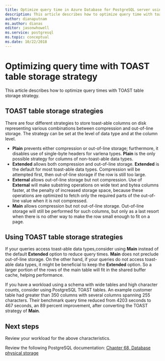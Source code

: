 ```yaml
---
title: Optimize query time in Azure Database for PostgreSQL server using toast table storage strategy
description: This article describes how to optimize query time with toast table storage strategy in an Azure Database for PostgreSQL server.
author: dianaputnam
ms.author: dianas
editor: jasonwhowell
ms.service: postgresql
ms.topic: conceptual
ms.date: 10/22/2018
---
```


# Optimizing query time with TOAST table storage strategy 
This article describes how to optimize query times with TOAST table storage strategy.

## TOAST table storage strategies
There are four different strategies to store toast-able columns on disk representing various combinations between compression and out-of-line storage. The strategy can be set at the level of data type and at the column level.
- **Plain** prevents either compression or out-of-line storage; furthermore, it disables use of single-byte headers for varlena types. **Plain** is the only possible strategy for columns of non-toast-able data types.
- **Extended** allows both compression and out-of-line storage. **Extended** is the default for most toast-able data types. Compression will be attempted first, then out-of-line storage if the row is still too large.
- **External** allows out-of-line storage but not compression. Use of **External** will make substring operations on wide text and bytea columns faster, at the penalty of increased storage space, because these operations are optimized to fetch only the required parts of the out-of-line value when it is not compressed.
- **Main** allows compression but not out-of-line storage. Out-of-line storage will still be performed for such columns, but only as a last resort when there is no other way to make the row small enough to fit on a page.

## Using TOAST table storage strategies
If your queries access toast-able data types,consider using **Main** instead of the default **Extended** option to reduce query times. **Main** does not preclude out-of-line storage. On the other hand, if your queries do not access toast-able data types, it might be beneficial to keep the **Extended** option. So a larger portion of the rows of the main table will fit in the shared buffer cache, helping performance.

If you have a workload using a schema with wide tables and high character counts, consider using PostgreSQL TOAST tables. An example customer table had greater than 350  columns with several columns spanning 255 characters. Their benchmark query time reduced from 4203 seconds to 467 seconds, an 89 percent improvement, after converting the TOAST strategy of **Main**.

## Next steps
Review your workload for the above characteristics. 

Review the following PostgreSQL documentation: [Chapter 68, Database physical storage](https://www.postgresql.org/docs/current/storage-toast.html) 